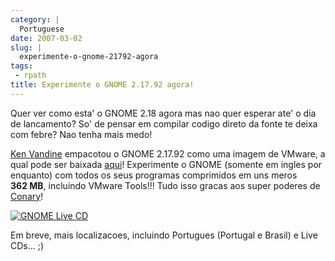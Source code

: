 ```yaml
---
category: |
  Portuguese
date: 2007-03-02
slug: |
  experimente-o-gnome-21792-agora
tags:
 - rpath
title: Experimente o GNOME 2.17.92 agora!
---
```


Quer ver como esta' o GNOME 2.18 agora mas nao quer esperar ate' o dia
de lancamento? So' de pensar em compilar codigo direto da fonte te deixa
com febre? Nao tenha mais medo!

[Ken Vandine](http://ken.vandine.org/?p=215) empacotou o GNOME 2.17.92
como uma imagem de VMware, a qual pode ser baixada
[aqui](http://www.rpath.org/rbuilder/project/foresight/release?id=5402)!
Experimente o GNOME (somente em ingles por enquanto) com todos os seus
programas comprimidos em uns meros **362 MB**, incluindo VMware Tools!!!
Tudo isso gracas aos super poderes de
[Conary](http://wiki.rpath.com/wiki/Conary)!

[![GNOME Live
CD](http://farm1.static.flickr.com/133/408054312_b1bb6063b2.jpg)](http://www.flickr.com/photos/25563799@N00/408054312/)

Em breve, mais localizacoes, incluindo Portugues (Portugal e Brasil) e
Live CDs... ;)
